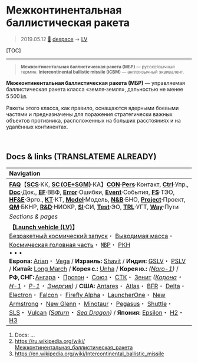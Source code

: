 # Межконтинентальная баллистическая ракета
> 2019.05.12 [🚀](../index/index.md) [despace](index.md) → [LV](lv.md)

[TOC]

---

> <small>**Межконтинентальная баллистическая ракета (МБР)** — русскоязычный термин. **Intercontinental ballistic missile (ICBM)** — англоязычный эквивалент.</small>

**Межконтинентальная баллистическая ракета (МБР)** — управляемая баллистическая ракета класса «земля‑земля», дальностью не менее 5 500 ㎞.

Ракеты этого класса, как правило, оснащаются ядерными боевыми частями и предназначены для поражения стратегически важных объектов противника, расположенных на больших расстояниях и на удалённых континентах.



<p style="page-break-after:always"> </p>

## Docs & links (TRANSLATEME ALREADY)
|Navigation|
|:--|
|**[FAQ](faq.md)**【**[SCS](scs.md)**·КК, **[SC (OE+SGM)](sc.md)**·КА】**[CON](contact.md)·[Pers](person.md)**·Контакт, **[Ctrl](control.md)**·Упр., **[Doc](doc.md)**·Док., **[EF](ef.md)**·ВВФ, **[Error](error.md)**·Ошибки, **[Event](event.md)**·События, **[FS](fs.md)**·ТЭО, **[HF&E](hfe.md)**·Эрго., **[KT](kt.md)**·КТ, **[Model](model.md)**·Модель, **[N&B](nnb.md)**·БНО, **[Project](project.md)**·Проект, **[QM](qm.md)**·БКНР, **[R&D](rnd.md)**·НИОКР, **[SI](si.md)**·СИ, **[Test](test.md)**·ЭО, **[TRL](trl.md)**·УГТ, **[Way](way.md)**·Пути|
|*Sections & pages*|
|**【[Launch vehicle (LV)](lv.md)】**<br> [Безракетный космический запуск](nrs.md)・ [Выводимая масса](throw_weight.md)・ [Космическая головная часть](lv.md)・ [㎆Р](icbm.md)・ [РКН](lv.md)<br>• • •<br> **Европа:**  [Arian](arian.md)・ [Vega](vega.md) / **Израиль:** [Shavit](shavit.md) / **Индия:** [GSLV](gslv.md)・ [PSLV](pslv.md) / **Китай:** [Long March](long_march.md) / **Корея с.:** [Unha](unha.md) / **Корея ю.:** *([Naro-1](naro_1.md))* / **РФ, СНГ:** [Ангара](angara.md)・ [Протон](proton.md)・ [Союз](soyuz.md)・ [СТК](yenisei.md)・ [Зенит](zenit.md) *([Корона](korona.md)・ [Н-1](n_1.md)・ [Р-1](r_7.md)・ [Энергия](energia.md))* / **США:** [Antares](antares.md)・ [Atlas](atlas.md)・ [BFR](bfr.md)・ [Delta](delta.md)・ [Electron](electron.md)・ [Falcon](falcon.md)・ [Firefly Alpha](firefly_alpha.md)・ [LauncherOne](launcherone.md)・ [New Armstrong](new_armstrong.md)・ [New Glenn](new_glenn.md)・ [Minotaur](minotaur.md)・ [Pegasus](pegasus.md)・ [Shuttle](shuttle.md)・ [SLS](sls.md)・ [Vulcan](vulcan.md) *([Saturn](saturn_lv.md)・ [Sea Dragon](sea_dragon.md))* / **Япония:** [Epsilon](epsilon.md)・ [H2](h2.md)・ [H3](h3.md)|

   1. Docs: …
   1. <https://ru.wikipedia.org/wiki/Межконтинентальная_баллистическая_ракета>
   1. <https://en.wikipedia.org/wiki/Intercontinental_ballistic_missile>

